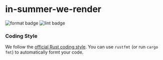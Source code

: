 # in-summer-we-render

![format badge](https://github.com/Hungkhoaitay/in-summer-we-render/actions/workflows/format.yml/badge.svg)
![lint badge](https://github.com/Hungkhoaitay/in-summer-we-render/actions/workflows/lint.yml/badge.svg)

### Coding Style
We follow the [official Rust coding style](https://github.com/rust-dev-tools/fmt-rfcs/blob/master/guide/guide.md).  You can use `rustfmt` (or run `cargo fmt`) to automatically formt your code.
